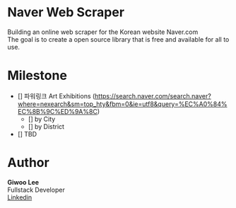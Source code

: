 # Naver Web Scraper

Building an online web scraper for the Korean website Naver.com  
The goal is to create a open source library that is free and available for all to use.

# Milestone

- [] 파워링크 Art Exhibitions (https://search.naver.com/search.naver?where=nexearch&sm=top_hty&fbm=0&ie=utf8&query=%EC%A0%84%EC%8B%9C%ED%9A%8C)
  - [] by City
  - [] by District
- [] TBD

# Author

**Giwoo Lee**  
Fullstack Developer  
[Linkedin](https://linkedin.com/in/leegiwoo)
